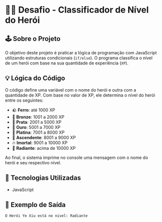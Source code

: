 # 🧙‍♂️ Desafio - Classificador de Nível do Herói

## 🕹️ Sobre o Projeto

O objetivo deste projeto é praticar a lógica de programação com JavaScript utilizando estruturas condicionais (`if/else`). O programa classifica o nível de um herói com base na sua quantidade de experiência (`XP`).

## 💡 Lógica do Código

O código define uma variável com o nome do herói e outra com a quantidade de XP. Com base no valor de XP, ele determina o nível do herói entre os seguintes:

- 🪨 **Ferro**: até 1000 XP  
- 🥉 **Bronze**: 1001 a 2000 XP  
- 🥈 **Prata**: 2001 a 5000 XP  
- 🥇 **Ouro**: 5001 a 7000 XP  
- 💎 **Platina**: 7001 a 8000 XP  
- 🚀 **Ascendente**: 8001 a 9000 XP  
- 🔥 **Imortal**: 9001 a 10000 XP  
- 👑 **Radiante**: acima de 10000 XP  

Ao final, o sistema imprime no console uma mensagem com o nome do herói e seu respectivo nível.

## 🚀 Tecnologias Utilizadas

- JavaScript

## 📸 Exemplo de Saída

```bash
O Herói Ye Xiu está no nivel: Radiante
